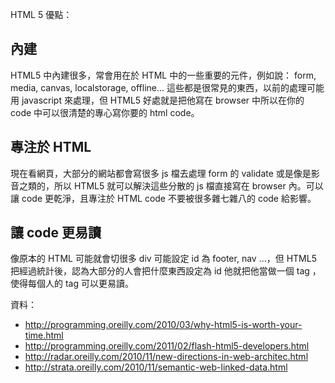 HTML 5 優點：

## 內建

HTML5 中內建很多，常會用在於 HTML 中的一些重要的元件，例如說： form, media, canvas, localstorage, offline... 這些都是很常見的東西，以前的處理可能用 javascript 來處理，但 HTML5 好處就是把他寫在 browser 中所以在你的 code 中可以很清楚的專心寫你要的 html code。

## 專注於 HTML 

現在看網頁，大部分的網站都會寫很多 js 檔去處理 form 的 validate 或是像是影音之類的，所以 HTML5 就可以解決這些分散的 js 檔直接寫在 browser 內。可以讓 code 更乾淨，且專注於 HTML code 不要被很多雜七雜八的 code 給影響。

## 讓 code 更易讀

像原本的 HTML 可能就會切很多 div 可能設定 id 為 footer, nav ...，但 HTML5 把經過統計後，認為大部分的人會把什麼東西設定為 id 他就把他當做一個 tag ，使得每個人的 tag 可以更易讀。



資料：

- http://programming.oreilly.com/2010/03/why-html5-is-worth-your-time.html
- http://programming.oreilly.com/2011/02/flash-html5-developers.html
- http://radar.oreilly.com/2010/11/new-directions-in-web-architec.html
- http://strata.oreilly.com/2010/11/semantic-web-linked-data.html